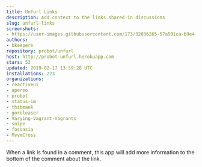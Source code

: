 ```yaml
---
title: Unfurl Links
description: Add context to the links shared in discussions
slug: unfurl-links
screenshots:
- https://user-images.githubusercontent.com/173/32036265-57a501ca-b9e4-11e7-9db3-52374fb7290c.png
authors:
- bkeepers
repository: probot/unfurl
host: http://probot-unfurl.herokuapp.com
stars: 53
updated: 2019-02-17 13:59:28 UTC
installations: 223
organizations:
- reactiveui
- apereo
- probot
- status-im
- thibmaek
- goreleaser
- Varying-Vagrant-Vagrants
- snipe
- fossasia
- MvvmCross
---
```


When a link is found in a comment, this app will add more information to the bottom of the comment about the link.
